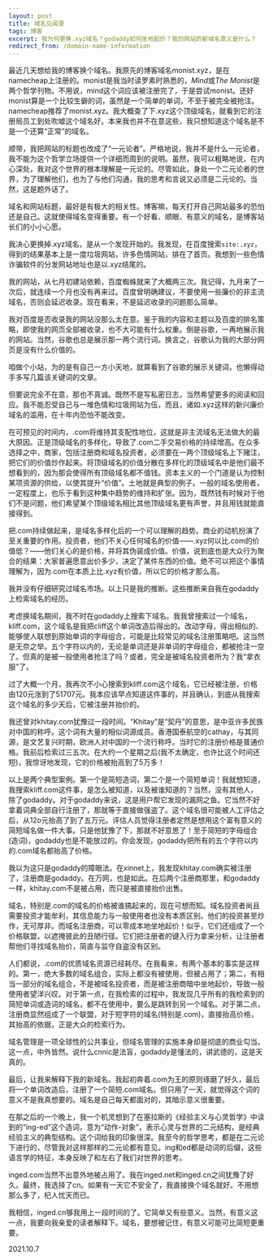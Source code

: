 ```yaml
---
layout: post
title: 域名见闻录
tags: 博客
excerpt: 我为何更换.xyz域名？godaddy如何坐地起价？我的网站的新域名意义是什么？
redirect_from: /domain-name-information
---
```


最近几天想给我的博客换个域名。我原先的博客域名monist.xyz，是在namecheap上注册的。monist是我当时读罗素时熟悉的，*Mind*或*The Monist*是两个哲学刊物。不用说，mind这个词应该被注册完了，于是尝试monist。还好monist算是一个比较生僻的词，虽然是一个简单的单词，不至于被完全被抢注。namecheap推荐了monist.xyz。我大概查了下.xyz这个顶级域名，就看到它的注册局员工到处吹嘘这个域名好。本来我也并不在意这些，我只想知道这个域名是不是一个还算“正常”的域名。

顺带，我把网站的标题也改成了“一元论者”。严格地说，我并不是什么一元论者，我不能为这个哲学立场提供一个详细而周到的说明。虽然，我可以粗略地说，在内心深处，我对这个世界的根本理解是一元论的。尽管如此，身处一个二元论者的世界，为了理解他们，也为了与他们沟通，我的思考和言说又必须是二元论的。当然，这是题外话了。

域名和网站标题，最好是有极大的相关性。博客嘛，每天打开自己网站最多的恐怕还是自己。这就使得域名变得重要。有一个好看、顺眼、有意义的域名，是博客站长们的小小心愿。

我决心更换掉.xyz域名，是从一个发现开始的。我发现，在百度搜索`site:.xyz`，得到的结果基本上是一度垃圾网站，许多色情网站，排在了首页。我想到一些色情诈骗软件的分发网站地址也是以.xyz结尾的。

我的网站，从七月初建站依赖，百度蜘蛛就来了大概两三次。我记得，九月来了一次后，就连续一个月也没有再来过。百度曾明确建议，不要使用一些廉价的非主流域名，否则会延迟收录。现在看来，不是延迟收录的问题那么简单。

我对百度是否收录我的网站没那么太在意。鉴于我的内容和主题以及百度的排名策略，即使我的网页全部被收录，也不大可能有什么权重。倒是谷歌，一再地展示我的网站。当然，谷歌也总是展示那一两个流行词。换言之，谷歌认为我的大部分网页是没有什么价值的。

咱做个小站，为的是有自己一方小天地，就算看到了谷歌的展示关键词，也懒得动手多写几篇该关键词的文章。

但要说完全不在意，那也不真诚。既然不是写私密日志，当然希望更多的阅读和回应。我不能忍受自己与一堆色情和垃圾网站为伍，而且，诸如.xyz这样的新兴廉价域名的滥用，在十年内恐怕不能改变。

在可预见的时间内，.com将维持其支配性地位，这就是非主流域名无法做大的最大原因。正是顶级域名的多样化，导致了.com二手交易价格的持续增高。在众多选择之中，商家，包括注册商和域名投资者，必须要在一两个顶级域名上下赌注，把它们的价值炒作起来。将顶级域名的价值分散在多样化的顶级域名中是他们最不想看到的，因为那会使得所有顶级域名都不值钱。资本主义的一个门道是认为控制某项资源的供给，以使其提升“价值”。土地就是典型的例子。一般的域名使用者，一定程度上，也乐于看到这种集中趋势的维持和扩张。因为，既然钱有时候对于他们不是问题，他们希望某个顶级域名相比其他顶级域名更有声誉，并且用钱就能直接得到。

把.com持续做起来，是域名多样化后的一个可以理解的趋势。商业的动机扮演了至关重要的作用。投资者，他们不关心任何域名的价值——.xyz何以比.com的价值低？——他们关心的是价格，并将其伪装成价值。价值，说到底也是大众行为聚合的结果：大家普遍愿意出价多少，决定了某件东西的价值。绝不可以把这个事情理解为，因为.com在本质上比.xyz有价值，所以它的价格才那么高。

我并没有仔细研究过域名市场。以上只是我的推断。这些推断来自我在godaddy上检索域名的经历。

考虑换域名期间，我不时在godaddy上搜索下域名。我我曾搜索过一个域名，kliff.com，这个域名是我把cliff这个单词改造后得出的。改动字母，得出相似的、能够使人联想到原始单词的字母组合，可能是比较常见的域名注册策略吧。这当然是无奈之举。五个字符以内的，无论是单词还是非单词的字母组合，都被抢注一空了。但真的是被一般使用者抢注了吗？或者，完全是被域名投资者所为？我“拿衣服”了。

过了大概一个月，我再次不小心搜索到kliff.com这个域名，它已经被注册，价格由120元涨到了51707元。我本应该早点知道这件事的，并且确认，到底从我搜索这个域名的多少天后，它被注册并抬价的。

我还曾对khitay.com犹豫过一段时间。“Khitay”是“契丹”的意思，是中亚许多民族对中国的称呼。这个词有大量的相似词源成员。香港国泰航空的cathay，与其同源，是文艺复兴时期，欧洲人对中国的一个流行称呼。当时它的注册价格是普通价格。我前后检索过三五次。在大约一个星期之后(我不太确定，也许比这个时间还短)，我惊讶地发现，它的价格被抬高到了5万多！

以上是两个典型案例。第一个是简短造词，第二个是一个简短单词！我就想知道，我搜索kliff.com这件事，是怎么被知道，以及被谁知道的？当然，没有其他人，除了godaddy。对于godaddy来说，这是用户帮它发现的漏网之鱼。它当然不好拿着词典全部自行注册了，那就等于直接做强盗了。这个域名很可能被人工评估之后，从12o元抬高了到了五万元。评估人员觉得注册者定然是想用这个富有意义的简短域名做一件大事。只是他犹豫了下，那就不好意思了！至于简短的字母组合(造词)，godaddy也是不能放过的。你会发现，godaddy把所有的五个字符以内的.com域名都抬高了价格。

我以为这只是godaddy的障眼法。在xinnet上，我发现khitay.com确实被注册了，注册商是godaddy。在万网，也是如此。在后两个注册商那里，和godaddy一样，khitay.com不是被占用，而只是被直接抬价出售。

域名，特别是.com的域名的价格被谁搞起来的，现在可想而知。域名投资者尚且需要投资才能牟利，其信息能力与一般使用者也没有本质区别。他们的投资甚至炒作，无可厚非。而域名注册商，可以零成本地坐地起价！似乎，它们还组成了一个价格联盟，以遮掩彼此的丑陋行径。它们把注册者的键入行为拿来分析，让注册者帮他们寻找域名抬价，简直与监守自盗没有区别。

人们都说，.com的优质域名资源已经耗尽。在我看来，有两个基本的事实是这样的。第一，绝大多数的域名组合，实际上都没有被使用，但被占用了；第二，有相当一部分的域名组合，不是被域名投资者，而是被注册商暗中坐地起价，导致一般使用者望洋兴叹。对于第一点，在我检索的过程中，我发现几乎所有的我检索到的简短单词或造词的域名，都不在使用中，要么是跳转到另一个域名。对于第二点，注册商显然组成了一个联盟，对于短字符的域名(特别是.com)，直接抬高价格，其抬高的依据，正是大众的检索行为。

域名管理是一项全球性的公共事业，但域名管理的实施本身却是彻底的商业勾当。这一点，中外皆然。说什么cnnic是法盲，godaddy是懂法的，讲武德的，这是天真的。

最后，让我来解释下我的新域名。我起初奔着.com为王的原则琢磨了好久，最后将一个单词改造后，注册了一个简短.com域名。但只用了一天，就觉得这个词的意义不是我真想要的。域名是自己每天都面对的，其暗示意义很重要。

在那之后的一个晚上，我一个机灵想到了在塞拉斯的《经验主义与心灵哲学》中读到的“ing-ed”这个造词，意为“动作-对象”，表示心灵与世界的二元结构，是经典经验主义的典型结构。这个词给我的印象很深。我至今的哲学思考，都是在二元论下进行的，尽管我对这样那样的二元论都有意见。ing和ed都是动词的后缀，这些语言学的特征，本身反映了和左右了我们对世界的思考。

inged.com当然不出意外地被占用了。我在inged.net和inged.cn之间犹豫了好久。最终，我选择了cn。如果有一天它不安全了，我直接换个域名就好。不用想那么多了，杞人忧天而已。

我相信，inged.cn够我用上一段时间的了。它简单又有些意义。当然，有意义这一点，我要向我亲爱的读者解释下。域名，要想被记住，有意义可能可比简短更重要。

2021.10.7

